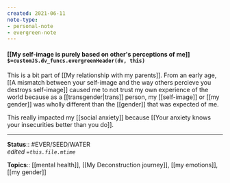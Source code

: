 ```yaml
---
created: 2021-06-11
note-type:
- personal-note
- evergreen-note
---
```


#### [[My self-image is purely based on other's perceptions of me]] `$=customJS.dv_funcs.evergreenHeader(dv, this)`

This is a bit part of [[My relationship with my parents]]. From an early age, [[A mismatch between your self-image and the way others percieve you destroys self-image]] caused me to not trust my own experience of the world because as a [[transgender|trans]] person, my [[self-image]] or [[my gender]] was wholly different than the [[gender]] that was expected of me.

This really impacted my [[social anxiety]] because [[Your anxiety knows your insecurities better than you do]].

---
**Status**:: #EVER/SEED/WATER  
*edited `=this.file.mtime`*

**Topics**:: [[mental health]], [[My Deconstruction journey]], [[my emotions]], [[my gender]] 
	
